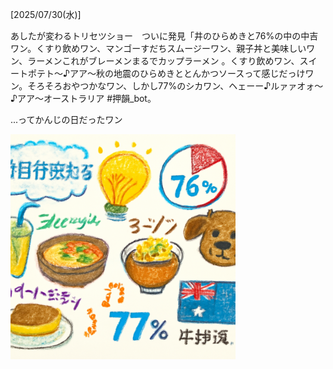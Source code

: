 [2025/07/30(水)]

あしたが変わるトリセツショー　ついに発見「井のひらめきと76%の中の中吉ワン。くすり飲めワン、マンゴーすだちスムージーワン、親子丼と美味しいワン、ラーメンこれがブレーメンまるでカップラーメン 。くすり飲めワン、スイートポテト～♪アア～秋の地震のひらめきととんかつソースって感じだっけワン。そろそろおやつかなワン、しかし77%のシカワン、ヘェーー♪ルァァオォ～♪アア～オーストラリア #押韻_bot。

...ってかんじの日だったワン

<img width="360px" src="image.png">